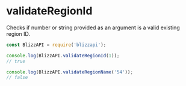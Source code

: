 # validateRegionId

Checks if number or string provided as an argument is a valid existing region ID.

```js
const BlizzAPI = require('blizzapi');

console.log(BlizzAPI.validateRegionId(1));
// true

console.log(BlizzAPI.validateRegionName('54'));
// false
```